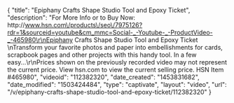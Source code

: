 {
    "title": "Epiphany Crafts Shape Studio Tool and Epoxy  Ticket",
    "description": "For More Info or to Buy Now: http:\/\/www.hsn.com\/products\/seo\/7975126?rdr=1&sourceid=youtube&cm_mmc=Social-_-Youtube-_-ProductVideo-_-465980\r\nEpiphany Crafts Shape Studio Tool and Epoxy  Ticket \nTransform your favorite photos and paper into embellishments for cards, scrapbook pages and other projects with this handy tool. In a few easy...\r\nPrices shown on the previously recorded video may not represent the current price.  View hsn.com to view the current selling price. HSN Item #465980",
    "videoid": "112382320",
    "date_created": "1453831682",
    "date_modified": "1503424484",
    "type": "captivate",
    "layout": "video",
    "url": "\/v\/epiphany-crafts-shape-studio-tool-and-epoxy-ticket\/112382320"
}
